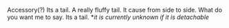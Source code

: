 Accessory(?)
Its a tail. A really fluffy tail. It cause from side to side. What do you want me to say. Its a tail. \**it is currently unknown if it is detachable*  